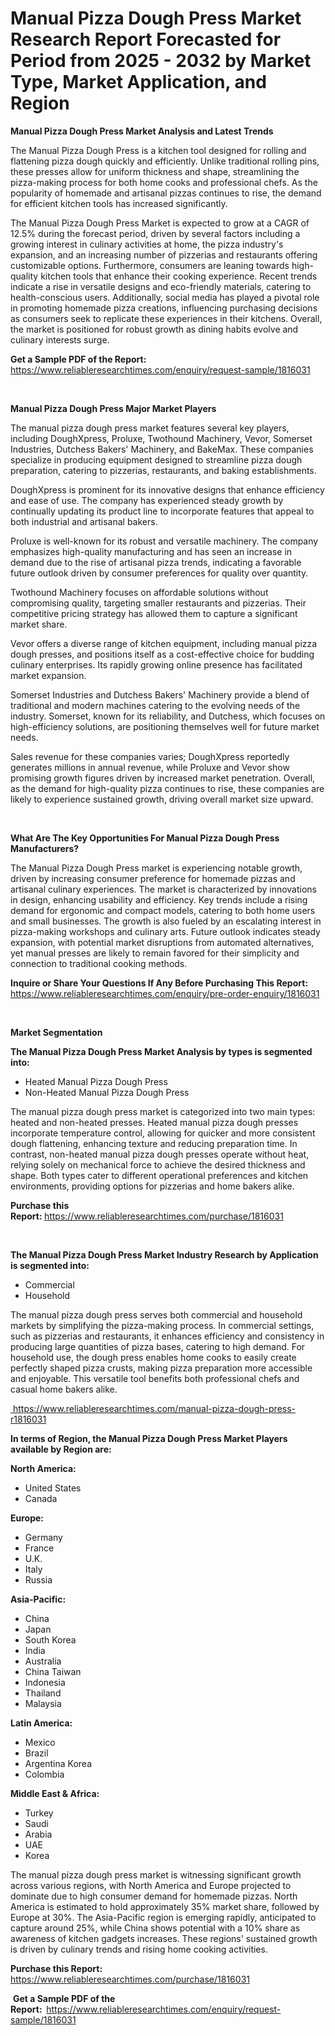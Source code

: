 <p><h1>Manual Pizza Dough Press Market Research Report Forecasted for Period from 2025 -  2032 by Market Type, Market Application, and Region</h1></p><p><strong>Manual Pizza Dough Press Market Analysis and Latest Trends</strong></p>
<p><p>The Manual Pizza Dough Press is a kitchen tool designed for rolling and flattening pizza dough quickly and efficiently. Unlike traditional rolling pins, these presses allow for uniform thickness and shape, streamlining the pizza-making process for both home cooks and professional chefs. As the popularity of homemade and artisanal pizzas continues to rise, the demand for efficient kitchen tools has increased significantly.</p><p>The Manual Pizza Dough Press Market is expected to grow at a CAGR of 12.5% during the forecast period, driven by several factors including a growing interest in culinary activities at home, the pizza industry's expansion, and an increasing number of pizzerias and restaurants offering customizable options. Furthermore, consumers are leaning towards high-quality kitchen tools that enhance their cooking experience. Recent trends indicate a rise in versatile designs and eco-friendly materials, catering to health-conscious users. Additionally, social media has played a pivotal role in promoting homemade pizza creations, influencing purchasing decisions as consumers seek to replicate these experiences in their kitchens. Overall, the market is positioned for robust growth as dining habits evolve and culinary interests surge.</p></p>
<p><strong>Get a Sample PDF of the Report:&nbsp;</strong> <a href="https://www.reliableresearchtimes.com/enquiry/request-sample/1816031?utm_campaign=3109&utm_medium=2&utm_source=Github&utm_content=ia&utm_term=16042025&utm_id=manual-pizza-dough-press">https://www.reliableresearchtimes.com/enquiry/request-sample/1816031</a></p>
<p>&nbsp;</p>
<p><strong>Manual Pizza Dough Press Major Market Players</strong></p>
<p><p>The manual pizza dough press market features several key players, including DoughXpress, Proluxe, Twothound Machinery, Vevor, Somerset Industries, Dutchess Bakers' Machinery, and BakeMax. These companies specialize in producing equipment designed to streamline pizza dough preparation, catering to pizzerias, restaurants, and baking establishments.</p><p>DoughXpress is prominent for its innovative designs that enhance efficiency and ease of use. The company has experienced steady growth by continually updating its product line to incorporate features that appeal to both industrial and artisanal bakers.</p><p>Proluxe is well-known for its robust and versatile machinery. The company emphasizes high-quality manufacturing and has seen an increase in demand due to the rise of artisanal pizza trends, indicating a favorable future outlook driven by consumer preferences for quality over quantity.</p><p>Twothound Machinery focuses on affordable solutions without compromising quality, targeting smaller restaurants and pizzerias. Their competitive pricing strategy has allowed them to capture a significant market share. </p><p>Vevor offers a diverse range of kitchen equipment, including manual pizza dough presses, and positions itself as a cost-effective choice for budding culinary enterprises. Its rapidly growing online presence has facilitated market expansion.</p><p>Somerset Industries and Dutchess Bakers' Machinery provide a blend of traditional and modern machines catering to the evolving needs of the industry. Somerset, known for its reliability, and Dutchess, which focuses on high-efficiency solutions, are positioning themselves well for future market needs.</p><p>Sales revenue for these companies varies; DoughXpress reportedly generates millions in annual revenue, while Proluxe and Vevor show promising growth figures driven by increased market penetration. Overall, as the demand for high-quality pizza continues to rise, these companies are likely to experience sustained growth, driving overall market size upward.</p></p>
<p>&nbsp;</p>
<p><strong>What Are The Key Opportunities For Manual Pizza Dough Press Manufacturers?</strong></p>
<p><p>The Manual Pizza Dough Press market is experiencing notable growth, driven by increasing consumer preference for homemade pizzas and artisanal culinary experiences. The market is characterized by innovations in design, enhancing usability and efficiency. Key trends include a rising demand for ergonomic and compact models, catering to both home users and small businesses. The growth is also fueled by an escalating interest in pizza-making workshops and culinary arts. Future outlook indicates steady expansion, with potential market disruptions from automated alternatives, yet manual presses are likely to remain favored for their simplicity and connection to traditional cooking methods.</p></p>
<p><strong>Inquire or Share Your Questions If Any Before Purchasing This Report:</strong> <a href="https://www.reliableresearchtimes.com/enquiry/pre-order-enquiry/1816031?utm_campaign=3109&utm_medium=2&utm_source=Github&utm_content=ia&utm_term=16042025&utm_id=manual-pizza-dough-press">https://www.reliableresearchtimes.com/enquiry/pre-order-enquiry/1816031</a></p>
<p>&nbsp;</p>
<p><strong>Market Segmentation</strong></p>
<p><strong>The Manual Pizza Dough Press Market Analysis by types is segmented into:</strong></p>
<p><ul><li>Heated Manual Pizza Dough Press</li><li>Non-Heated Manual Pizza Dough Press</li></ul></p>
<p><p>The manual pizza dough press market is categorized into two main types: heated and non-heated presses. Heated manual pizza dough presses incorporate temperature control, allowing for quicker and more consistent dough flattening, enhancing texture and reducing preparation time. In contrast, non-heated manual pizza dough presses operate without heat, relying solely on mechanical force to achieve the desired thickness and shape. Both types cater to different operational preferences and kitchen environments, providing options for pizzerias and home bakers alike.</p></p>
<p><strong>Purchase this Report:&nbsp;</strong><a href="https://www.reliableresearchtimes.com/purchase/1816031?utm_campaign=3109&utm_medium=2&utm_source=Github&utm_content=ia&utm_term=16042025&utm_id=manual-pizza-dough-press">https://www.reliableresearchtimes.com/purchase/1816031</a></p>
<p>&nbsp;</p>
<p><strong>The Manual Pizza Dough Press Market Industry Research by Application is segmented into:</strong></p>
<p><ul><li>Commercial</li><li>Household</li></ul></p>
<p><p>The manual pizza dough press serves both commercial and household markets by simplifying the pizza-making process. In commercial settings, such as pizzerias and restaurants, it enhances efficiency and consistency in producing large quantities of pizza bases, catering to high demand. For household use, the dough press enables home cooks to easily create perfectly shaped pizza crusts, making pizza preparation more accessible and enjoyable. This versatile tool benefits both professional chefs and casual home bakers alike.</p></p>
<p><a href="https://www.reliableresearchtimes.com/manual-pizza-dough-press-r1816031?utm_campaign=3109&utm_medium=2&utm_source=Github&utm_content=ia&utm_term=16042025&utm_id=manual-pizza-dough-press">&nbsp;https://www.reliableresearchtimes.com/manual-pizza-dough-press-r1816031</a></p>
<p><strong>In terms of Region, the Manual Pizza Dough Press Market Players available by Region are:</strong></p>
<p>
    <p> <strong> North America: </strong>
        <ul>
            <li>United States</li>
            <li>Canada</li>
        </ul>
        </p> 
    <p> <strong> Europe: </strong>
        <ul>
            <li>Germany</li>
            <li>France</li>
            <li>U.K.</li>
            <li>Italy</li>
            <li>Russia</li>
        </ul>
        </p> 
    <p> <strong> Asia-Pacific: </strong>
        <ul>
            <li>China</li>
            <li>Japan</li>
            <li>South Korea</li>
            <li>India</li>
            <li>Australia</li>
            <li>China Taiwan</li>
            <li>Indonesia</li>
            <li>Thailand</li>
            <li>Malaysia</li>
        </ul>
        </p> 
    <p> <strong> Latin America: </strong>
        <ul>
            <li>Mexico</li>
            <li>Brazil</li>
            <li>Argentina Korea</li>
            <li>Colombia</li>
        </ul>
        </p> 
    <p> <strong> Middle East & Africa: </strong>
        <ul>
            <li>Turkey</li>
            <li>Saudi</li>
            <li>Arabia</li>
            <li>UAE</li>
            <li>Korea</li>
        </ul>
    </p>
    </p>
<p><p>The manual pizza dough press market is witnessing significant growth across various regions, with North America and Europe projected to dominate due to high consumer demand for homemade pizzas. North America is estimated to hold approximately 35% market share, followed by Europe at 30%. The Asia-Pacific region is emerging rapidly, anticipated to capture around 25%, while China shows potential with a 10% share as awareness of kitchen gadgets increases. These regions' sustained growth is driven by culinary trends and rising home cooking activities.</p></p>
<p><strong>Purchase this Report: </strong><a href="https://www.reliableresearchtimes.com/purchase/1816031?utm_campaign=3109&utm_medium=2&utm_source=Github&utm_content=ia&utm_term=16042025&utm_id=manual-pizza-dough-press">https://www.reliableresearchtimes.com/purchase/1816031</a></p>
<p>&nbsp;<strong>Get a Sample PDF of the Report:&nbsp;&nbsp;</strong><a href="https://www.reliableresearchtimes.com/enquiry/request-sample/1816031?utm_campaign=3109&utm_medium=2&utm_source=Github&utm_content=ia&utm_term=16042025&utm_id=manual-pizza-dough-press">https://www.reliableresearchtimes.com/enquiry/request-sample/1816031</a></p>
<p><strong></strong></p>
<p><p></p><p></p><p></p></p>